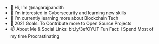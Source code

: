 - 👋 Hi, I’m @nagarajpandith
- 👀 I’m interested in Cybersecurity and learning new skills
- 🌱 I’m currently learning more about Blockchain Tech
- 💞️ 2021 Goals: To Contribute more to Open Source Projects 
- 📫 About Me & Social Links: bit.ly/3efOYUT
Fun Fact: I Spend Most of my time Procrastinating

<!---
nagarajpandith/nagarajpandith is a ✨ special ✨ repository because its `README.md` (this file) appears on your GitHub profile.
You can click the Preview link to take a look at your changes.
--->
